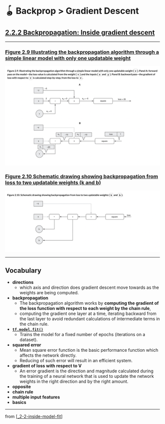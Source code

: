 # 🪀 Backprop > Gradient Descent

## [**2.2.2** Backpropagation: Inside gradient descent](https://livebook.manning.com/book/deep-learning-with-javascript/chapter-2/125)

---

### [**Figure 2.9** Illustrating the backpropagation algorithm through a simple linear model with only one updatable weight](https://livebook.manning.com/book/deep-learning-with-javascript/chapter-2/ch02fig09)

<img src="../../../assets/figures/Figure_2-9.png"/>

### [**Figure 2.10** Schematic drawing showing backpropagation from loss to two updatable weights (k and b)](https://livebook.manning.com/book/deep-learning-with-javascript/chapter-2/ch02fig10)

<img src="../../../assets/figures/Figure_2-10.png"/>

---

## **Vocabulary**

- **directions**
  - which axis and direction does gradient descent move towards as the weights are being computed.
- **backpropagation**
  - The backpropagation algorithm works by **computing the gradient of the loss function with respect to each weight by the chain rule**,
  - computing the gradient one layer at a time, iterating backward from the last layer to avoid redundant calculations of intermediate terms in the chain rule.
- [**`tf.model.fit()`**](https://js.tensorflow.org/api/latest/#tf.LayersModel.fit)
  - Trains the model for a fixed number of epochs (iterations on a dataset).
- **squared error**
  - Mean square error function is the basic performance function which affects the network directly.
  - Reducing of such error will result in an efficient system.
- **gradient of loss with respect to V**
  - An error gradient is the direction and magnitude calculated during the training of a neural network that is used to update the network weights in the right direction and by the right amount.
- **opposite**
- **chain rule**
- **multiple input features**
- **basics**

---

from [[_2-2-inside-model-fit]]

[//begin]: # "Autogenerated link references for markdown compatibility"
[_2-2-inside-model-fit]: _2-2-inside-model-fit.md "🪀 Inside Model Fit"
[//end]: # "Autogenerated link references"
